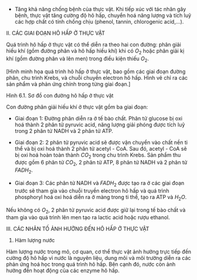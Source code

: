 - Tăng khả năng chống bệnh của thực vật. Khi tiếp xúc với tác nhân gây bệnh, thực vật tăng cường độ hô hấp, chuyển hoá năng lượng và tích luỹ các hợp chất có tính chống chịu (phenol, tannin, chlorogenic acid,...).

II. CÁC GIAI ĐOẠN HÔ HẤP Ở THỰC VẬT

Quá trình hô hấp ở thực vật có thể diễn ra theo hai con đường: phân giải hiếu khí (gồm đường phân và hô hấp hiếu khí) khi có $O_2$ hoặc phân giải kị khí (gồm đường phân và lên men) trong điều kiện thiếu $O_2$.

[Hình minh họa quá trình hô hấp ở thực vật, bao gồm các giai đoạn đường phân, chu trình Krebs, và chuỗi chuyền electron hô hấp. Hình vẽ chỉ ra các sản phẩm và phản ứng chính trong từng giai đoạn.]

Hình 6.1. Sơ đồ con đường hô hấp ở thực vật

Con đường phân giải hiếu khí ở thực vật gồm ba giai đoạn:

- Giai đoạn 1: Đường phân diễn ra ở tế bào chất. Phân tử glucose bị oxi hoá thành 2 phân tử pyruvic acid, năng lượng giải phóng được tích luỹ trong 2 phân tử NADH và 2 phân tử ATP.

- Giai đoạn 2: 2 phân tử pyruvic acid sẽ được vận chuyển vào chất nền ti thể và bị oxi hoá thành 2 phân tử acetyl - CoA. Sau đó, acetyl - CoA sẽ bị oxi hoá hoàn toàn thành $CO_2$ trong chu trình Krebs. Sản phẩm thu được gồm 6 phân tử $CO_2$, 2 phân tử ATP, 8 phân tử NADH và 2 phân tử $FADH_2$.

- Giai đoạn 3: Các phân tử NADH và $FADH_2$ được tạo ra ở các giai đoạn trước sẽ tham gia vào chuỗi truyền electron hô hấp và quá trình phosphoryl hoá oxi hoá diễn ra ở màng trong ti thể, tạo ra ATP và $H_2O$.

Nếu không có $O_2$, 2 phân tử pyruvic acid được giữ lại trong tế bào chất và tham gia vào quá trình lên men tạo ra lactic acid hoặc rượu ethanol.

III. CÁC NHÂN TỐ ẢNH HƯỞNG ĐẾN HÔ HẤP Ở THỰC VẬT

1. Hàm lượng nước

Hàm lượng nước trong mô, cơ quan, cơ thể thực vật ảnh hưởng trực tiếp đến cường độ hô hấp vì nước là nguyên liệu, dung môi và môi trường diễn ra các phản ứng hoá học trong quá trình hô hấp. Bên cạnh đó, nước còn ảnh hưởng đến hoạt động của các enzyme hô hấp.